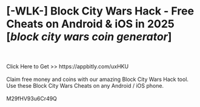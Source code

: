 # [-WLK-] Block City Wars Hack - Free Cheats on Android & iOS in 2025 [*block city wars coin generator*]
<br>
<br>Click Here to Get >> https://appbitly.com/uxHKU

<br>
<br>Claim free money and coins with our amazing Block City Wars Hack tool. Use these Block City Wars Cheats on any Android / iOS phone.
<br>
<br>M29fHV93u6Cr49Q

